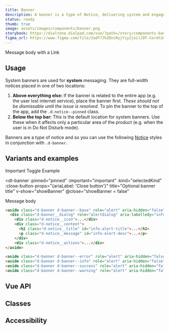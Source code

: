 ```yaml
---
title: Banner
description: A banner is a type of Notice, delivering system and engagement messaging. It is highly intrusive and should be used sparingly and appropriately.
status: ready
thumb: true
image: assets/images/components/banner.png
storybook: https://dialtone.dialpad.com/vue/?path=/story/components-banner--default
figma_url: https://www.figma.com/file/2adf7JhZOncRyjYiy2joil/DT-Core%3A-Components-7?node-id=8922%3A20410&viewport=-178%2C151%2C0.23&t=xHutRjwo1o5zMTgT-11
---
```


<code-well-header class="d-p0">
    <dt-banner title="Example banner" kind="info" class="d-ps-relative d-zi-base" :close-button-props="{ariaLabel: 'Close button'}">
        Message body with a <dt-link kind="muted">Link</dt-link>
    </dt-banner>
</code-well-header>

## Usage

System banners are used for **system** messaging. They are full-width notices placed in one of two locations:

1. **Above everything else:** If the banner is related to the entire app (e.g. the user lost internet service), place the banner first. <em>These should not be dismissable until the issue is resolved.</em> To pin the banner to the top of the app, add the `.d-notice--pinned` class.
2. **Below the top bar:** This is the default location for system banners. Use these when it affects only a particular area of the product (e.g. when the user is in Do Not Disturb mode).

Banners are a type of notice and so you can use the following [Notice](notice.md) styles in conjunction with `.d-banner`.

## Variants and examples

<code-well-header>
    <div class="d-d-flex d-w100p d-flow8 d-ai-flex-end">
        <div class="d-fl-grow1">
            <dt-select-menu label="Style" :options="bannerOptions" @change="changeKind" />
        </div>
        <dt-checkbox value="important" @input="toggleImportant">Important</dt-checkbox>
        <dt-button @click="toggleBanner">Toggle Example</dt-button>
    </div>
</code-well-header>

<dt-banner
  :pinned="pinned"
  :important="important"
  :kind="selectedKind"
  :close-button-props="{ariaLabel: 'Close button'}"
  title="Optional banner title"
  v-show="showBanner"
  @close="showBanner = false"
>
  Message body
</dt-banner>

```html
<aside class="d-banner d-banner--base" role="alert" aria-hidden="false">
  <div class="d-banner__dialog" role="alertdialog" aria-labelledy="info-alert-title" aria-describedby="info-alert-desc">
    <div class="d-notice__icon">...</div>
    <div class="d-notice__content">
      <h2 class="d-notice__title" id="info-alert-title">...</h2>
      <p class="d-notice__message" id="info-alert-desc">...</p>
    </div>
    <div class="d-notice__actions">...</div>
</aside>

<aside class="d-banner d-banner--error" role="alert" aria-hidden="false">...</aside>
<aside class="d-banner d-banner--info" role="alert" aria-hidden="false">...</aside>
<aside class="d-banner d-banner--success" role="alert" aria-hidden="false">...</aside>
<aside class="d-banner d-banner--warning" role="alert" aria-hidden="false">...</aside>
```

## Vue API

<component-vue-api component-name="banner" />

## Classes

<component-class-table component-name="banner"></component-class-table>

## Accessibility

<component-accessible-table component-name="banner"></component-accessible-table>

<script setup>
import { ref } from 'vue';
import { accessible } from '@data/banner.json';

const bannerOptions = [
  { value: 'base', label: 'Base' },
  { value: 'error', label: 'Error' },
  { value: 'info', label: 'Info' },
  { value: 'success', label: 'Success' },
  { value: 'warning', label: 'Warning' },
];
const showBanner = ref(false);
const important = ref(false);
const pinned = ref(false);
const selectedKind = ref('base');

function toggleBanner () {
  showBanner.value = !showBanner.value;
}
function toggleImportant () {
  important.value = !important.value;
}
function togglePinned () {
  pinned.value = !pinned.value;
}
function changeKind (kind) {
  selectedKind.value = kind;
}
</script>
